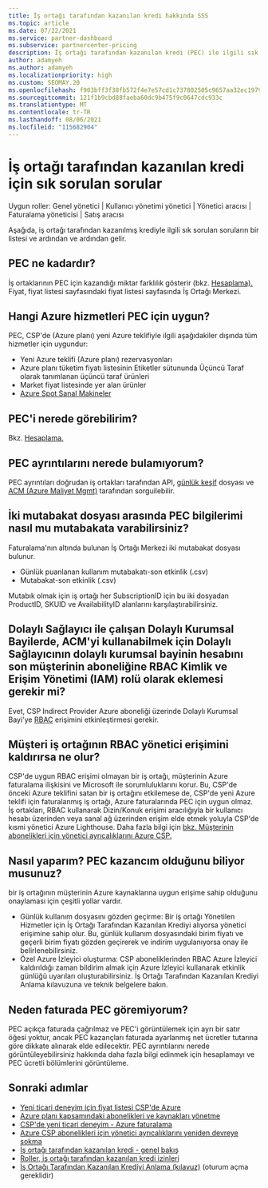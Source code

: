 ```yaml
---
title: İş ortağı tarafından kazanılan kredi hakkında SSS
ms.topic: article
ms.date: 07/22/2021
ms.service: partner-dashboard
ms.subservice: partnercenter-pricing
description: İş ortağı tarafından kazanılan kredi (PEC) ile ilgili sık sorulan soruların yanıtlarını bulun.
author: adamyeh
ms.author: adamyeh
ms.localizationpriority: high
ms.custom: SEOMAY.20
ms.openlocfilehash: f903bff3f38fb572f4e7e57cd1c737802505c9657aa32ec19790b67bbb085d35
ms.sourcegitcommit: 121f1b9cbd88faeba60dc9b475f9c0647cdc933c
ms.translationtype: MT
ms.contentlocale: tr-TR
ms.lasthandoff: 08/06/2021
ms.locfileid: "115682904"
---
```

# <a name="frequently-asked-questions-for-partner-earned-credit"></a>İş ortağı tarafından kazanılan kredi için sık sorulan sorular

Uygun roller: Genel yönetici | Kullanıcı yönetimi yönetici | Yönetici aracısı | Faturalama yöneticisi | Satış aracısı

Aşağıda, iş ortağı tarafından kazanılmış krediyle ilgili sık sorulan soruların bir listesi ve ardından ve ardından gelir.

## <a name="how-much-is-pec"></a>PEC ne kadardır?

İş ortaklarının PEC için kazandığı miktar farklılık gösterir (bkz. [Hesaplama).](partner-earned-credit-explanation.md#calculation) Fiyat, fiyat listesi sayfasındaki fiyat listesi sayfasında İş Ortağı Merkezi.

## <a name="what-azure-services-are-eligible-for-pec"></a>Hangi Azure hizmetleri PEC için uygun?

PEC, CSP'de (Azure planı) yeni Azure teklifiyle ilgili aşağıdakiler dışında tüm hizmetler için uygundur: 
- Yeni Azure teklifi (Azure planı) rezervasyonları
- Azure planı tüketim fiyatı listesinin Etiketler sütununda Üçüncü Taraf olarak tanımlanan üçüncü taraf ürünleri
- Market fiyat listesinde yer alan ürünler
- [Azure Spot Sanal Makineler](https://partner.microsoft.com/resources/collection/azure-spot-in-csp#/)

## <a name="where-can-i-see-pec"></a>PEC'i nerede görebilirim?

Bkz. [Hesaplama.](partner-earned-credit-explanation.md#calculation)

## <a name="where-can-i-find-pec-details"></a>PEC ayrıntılarını nerede bulamıyorum?

PEC ayrıntıları doğrudan iş ortakları tarafından API, [günlük keşif](partner-earned-credit-explanation.md#calculation) dosyası ve [ACM (Azure Maliyet Mgmt)](partner-earned-credit-explanation.md#azure-cost-management-and-pec) tarafından sorguilebilir.

## <a name="how-can-i-reconcile-my-pec-information-across-the-two-recon-files"></a>İki mutabakat dosyası arasında PEC bilgilerimi nasıl mu mutabakata varabilirsiniz?

Faturalama'nın altında bulunan İş Ortağı Merkezi iki mutabakat dosyası bulunur.

- Günlük puanlanan kullanım mutabakatı-son etkinlik (.csv)
- Mutabakat-son etkinlik (.csv)

Mutabık olmak için iş ortağı her SubscriptionID için bu iki dosyadan ProductID, SKUID ve AvailabilityID alanlarını karşılaştırabilirsiniz.

## <a name="for-an-indirect-reseller-working-with-an-indirect-provider-does-an-indirect-provider-need-to-add-the-indirect-resellers-account-as-an-rbac-identity-and-access-management-iam-role-to-the-end-customers-subscription-in-order-to-utilize-acm"></a>Dolaylı Sağlayıcı ile çalışan Dolaylı Kurumsal Bayilerde, ACM'yi kullanabilmek için Dolaylı Sağlayıcının dolaylı kurumsal bayinin hesabını son müşterinin aboneliğine RBAC Kimlik ve Erişim Yönetimi (IAM) rolü olarak eklemesi gerekir mi?

Evet, CSP Indirect Provider Azure aboneliği üzerinde Dolaylı Kurumsal Bayi'ye [RBAC](/azure/role-based-access-control/overview) erişimini etkinleştirmesi gerekir.

## <a name="what-happens-if-a-customer-removes-a-partners-rbac-admin-access"></a>Müşteri iş ortağının RBAC yönetici erişimini kaldırırsa ne olur?

CSP'de uygun RBAC erişimi olmayan bir iş ortağı, müşterinin Azure faturalama ilişkisini ve Microsoft ile sorumluluklarını korur. Bu, CSP'de önceki Azure teklifini satan bir iş ortağını etkilemese de, CSP'de yeni Azure teklifi için faturalanmış iş ortağı, Azure faturalarında PEC için uygun olmaz. İş ortakları, RBAC kullanarak Dizin/Konuk erişimi aracılığıyla bir kullanıcı hesabı üzerinden veya sanal ağ üzerinden erişim elde etmek yoluyla CSP'de kısmi yönetici Azure Lighthouse. Daha fazla bilgi için [bkz. Müşterinin abonelikleri için yönetici ayrıcalıklarını Azure CSP.](revoke-reinstate-csp.md)

## <a name="how-do-i-know-if-im-earning-pec"></a>Nasıl yaparım? PEC kazancım olduğunu biliyor musunuz?

bir iş ortağının müşterinin Azure kaynaklarına uygun erişime sahip olduğunu onaylaması için çeşitli yollar vardır.

- Günlük kullanım dosyasını gözden geçirme: Bir iş ortağı Yönetilen Hizmetler için İş Ortağı Tarafından Kazanılan Krediyi alıyorsa yönetici erişimine sahip olur. Bu, günlük kullanım dosyasındaki birim fiyatı ve geçerli birim fiyatı gözden geçirerek ve indirim uygulanıyorsa onay ile belirlenebilirsiniz.
- Özel Azure İzleyici oluşturma: CSP [](/azure/azure-monitor/platform/alerts-activity-log) aboneliklerinden RBAC Azure İzleyici kaldırıldığı zaman bildirim almak için Azure İzleyici kullanarak etkinlik günlüğü uyarıları oluşturabilirsiniz. İş Ortağı Tarafından Kazanılan Krediyi Anlama kılavuzuna ve teknik belgelere bakın.

## <a name="why-dont-i-see-pec-on-the-invoice"></a>Neden faturada PEC göremiyorum?

PEC açıkça faturada çağrılmaz ve PEC'i görüntülemek için ayrı bir satır öğesi yoktur, ancak PEC kazançları faturada ayarlanmış net ücretler tutarına göre dikkate alınarak elde edilecektir. PEC ayrıntılarını nerede görüntüleyebilirsiniz hakkında daha fazla bilgi edinmek için hesaplamayı ve PEC ücretli bölümlerini görüntüleme.

## <a name="next-steps"></a>Sonraki adımlar

- [Yeni ticari deneyim için fiyat listesi CSP'de Azure](azure-plan-price-list.md)
- [Azure planı kapsamındaki abonelikleri ve kaynakları yönetme](azure-plan-manage.md)
- [CSP'de yeni ticari deneyim - Azure faturalama](azure-plan-billing.md)
- [Azure CSP abonelikleri için yönetici ayrıcalıklarını yeniden devreye sokma](revoke-reinstate-csp.md)
- [İş ortağı tarafından kazanılan kredi - genel bakış](partner-earned-credit.md)
- [Roller, iş ortağı tarafından kazanılan kredi izinleri](azure-roles-perms-pec.md)
- [İş Ortağı Tarafından Kazanılan Krediyi Anlama (kılavuz)](https://partner.microsoft.com/resources/detail/understanding-partner-earned-credit-pdf) (oturum açma gereklidir)
